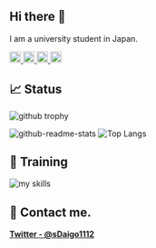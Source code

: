 ## Hi there 👋
I am a university student in Japan.
<p align="left">
  <a href="https://github.com/SuharaDaigo">
    <img height="20" src="https://komarev.com/ghpvc/?username=SuharaDaigo" />
  </a>
  <a href="https://github.com/SuharaDaigo">
    <img height="20" src="https://img.shields.io/github/followers/SuharaDaigo?label=follow&logo=github&style=flat" />
  </a>
  <a href="http://qiita.com/SDaigo1112">
    <img height="20" src="https://qiita-badge.apiapi.app/s/SDaigo1112/posts.svg" />
  </a>
  <a href="http://qiita.com/SDaigo1112">
    <img height="20" src="https://qiita-badge.apiapi.app/s/SDaigo1112/contributions.svg" />
  </a>
</p>

## 📈 Status
<img align="center" alt="github trophy" src="http://github-profile-summary-cards.vercel.app/api/cards/profile-details?username=SuharaDaigo&theme=tokyonight">

![github-readme-stats](https://github-readme-stats-clone-ec8i.vercel.app/api?username=SuharaDaigo&count_private=true&show_icons=true&theme=tokyonight)
![Top Langs](https://github-readme-stats-clone-ec8i.vercel.app/api/top-langs/?username=SuharaDaigo&layout=compact&count_private=true&theme=tokyonight&hide=javascript,html,css,CMAKE)

## 🌱 Training
<img alt="my skills" src="https://skillicons.dev/icons?theme=dark&perline=8&i=neovim,vim,c,cpp,python,go,flutter,arduino,firebase,git,github,githubactions">


## 📨 Contact me.

**[Twitter - @sDaigo1112](https://twitter.com/sDaigo1112)**
<!--
**SuharaDaigo/SuharaDaigo** is a ✨ _special_ ✨ repository because its `README.md` (this file) appears on your GitHub profile.

Here are some ideas to get you started:

- 🔭 I’m currently working on ...
- 🌱 I’m currently learning ...
- 👯 I’m looking to collaborate on ...
- 🤔 I’m looking for help with ...
- 💬 Ask me about ...
- 📫 How to reach me: ...
- 😄 Pronouns: ...
- ⚡ Fun fact: ...
-->
